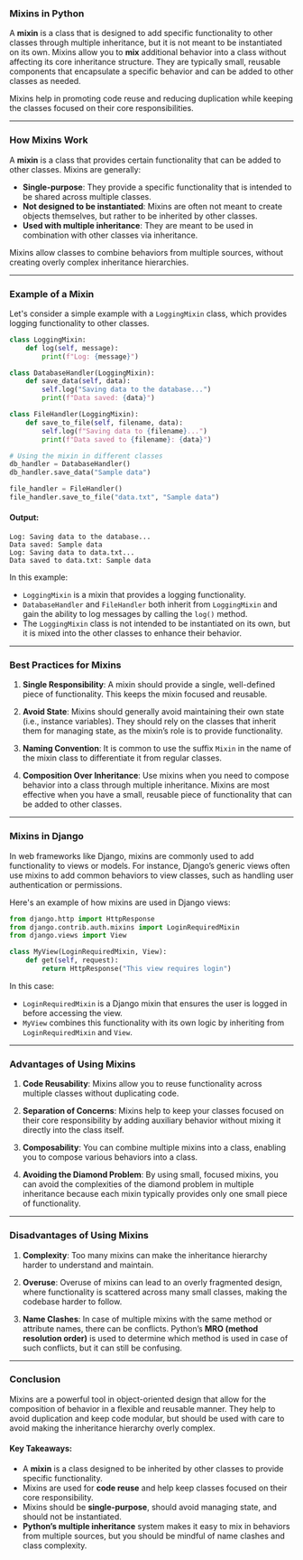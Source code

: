 ### **Mixins in Python**

A **mixin** is a class that is designed to add specific functionality to other classes through multiple inheritance, but it is not meant to be instantiated on its own. Mixins allow you to **mix** additional behavior into a class without affecting its core inheritance structure. They are typically small, reusable components that encapsulate a specific behavior and can be added to other classes as needed.

Mixins help in promoting code reuse and reducing duplication while keeping the classes focused on their core responsibilities.

---

### **How Mixins Work**

A **mixin** is a class that provides certain functionality that can be added to other classes. Mixins are generally:

- **Single-purpose**: They provide a specific functionality that is intended to be shared across multiple classes.
- **Not designed to be instantiated**: Mixins are often not meant to create objects themselves, but rather to be inherited by other classes.
- **Used with multiple inheritance**: They are meant to be used in combination with other classes via inheritance.

Mixins allow classes to combine behaviors from multiple sources, without creating overly complex inheritance hierarchies.

---

### **Example of a Mixin**

Let's consider a simple example with a `LoggingMixin` class, which provides logging functionality to other classes.

```python
class LoggingMixin:
    def log(self, message):
        print(f"Log: {message}")

class DatabaseHandler(LoggingMixin):
    def save_data(self, data):
        self.log("Saving data to the database...")
        print(f"Data saved: {data}")

class FileHandler(LoggingMixin):
    def save_to_file(self, filename, data):
        self.log(f"Saving data to {filename}...")
        print(f"Data saved to {filename}: {data}")

# Using the mixin in different classes
db_handler = DatabaseHandler()
db_handler.save_data("Sample data")

file_handler = FileHandler()
file_handler.save_to_file("data.txt", "Sample data")
```

#### **Output**:

```
Log: Saving data to the database...
Data saved: Sample data
Log: Saving data to data.txt...
Data saved to data.txt: Sample data
```

In this example:

- `LoggingMixin` is a mixin that provides a logging functionality.
- `DatabaseHandler` and `FileHandler` both inherit from `LoggingMixin` and gain the ability to log messages by calling the `log()` method.
- The `LoggingMixin` class is not intended to be instantiated on its own, but it is mixed into the other classes to enhance their behavior.

---

### **Best Practices for Mixins**

1. **Single Responsibility**: A mixin should provide a single, well-defined piece of functionality. This keeps the mixin focused and reusable.
   
2. **Avoid State**: Mixins should generally avoid maintaining their own state (i.e., instance variables). They should rely on the classes that inherit them for managing state, as the mixin’s role is to provide functionality.

3. **Naming Convention**: It is common to use the suffix `Mixin` in the name of the mixin class to differentiate it from regular classes.

4. **Composition Over Inheritance**: Use mixins when you need to compose behavior into a class through multiple inheritance. Mixins are most effective when you have a small, reusable piece of functionality that can be added to other classes.

---

### **Mixins in Django**

In web frameworks like Django, mixins are commonly used to add functionality to views or models. For instance, Django’s generic views often use mixins to add common behaviors to view classes, such as handling user authentication or permissions.

Here's an example of how mixins are used in Django views:

```python
from django.http import HttpResponse
from django.contrib.auth.mixins import LoginRequiredMixin
from django.views import View

class MyView(LoginRequiredMixin, View):
    def get(self, request):
        return HttpResponse("This view requires login")
```

In this case:

- `LoginRequiredMixin` is a Django mixin that ensures the user is logged in before accessing the view.
- `MyView` combines this functionality with its own logic by inheriting from `LoginRequiredMixin` and `View`.

---

### **Advantages of Using Mixins**

1. **Code Reusability**: Mixins allow you to reuse functionality across multiple classes without duplicating code.
   
2. **Separation of Concerns**: Mixins help to keep your classes focused on their core responsibility by adding auxiliary behavior without mixing it directly into the class itself.

3. **Composability**: You can combine multiple mixins into a class, enabling you to compose various behaviors into a class.

4. **Avoiding the Diamond Problem**: By using small, focused mixins, you can avoid the complexities of the diamond problem in multiple inheritance because each mixin typically provides only one small piece of functionality.

---

### **Disadvantages of Using Mixins**

1. **Complexity**: Too many mixins can make the inheritance hierarchy harder to understand and maintain.
   
2. **Overuse**: Overuse of mixins can lead to an overly fragmented design, where functionality is scattered across many small classes, making the codebase harder to follow.

3. **Name Clashes**: In case of multiple mixins with the same method or attribute names, there can be conflicts. Python’s **MRO (method resolution order)** is used to determine which method is used in case of such conflicts, but it can still be confusing.

---

### **Conclusion**

Mixins are a powerful tool in object-oriented design that allow for the composition of behavior in a flexible and reusable manner. They help to avoid duplication and keep code modular, but should be used with care to avoid making the inheritance hierarchy overly complex.

#### **Key Takeaways**:

- A **mixin** is a class designed to be inherited by other classes to provide specific functionality.
- Mixins are used for **code reuse** and help keep classes focused on their core responsibility.
- Mixins should be **single-purpose**, should avoid managing state, and should not be instantiated.
- **Python’s multiple inheritance** system makes it easy to mix in behaviors from multiple sources, but you should be mindful of name clashes and class complexity.
